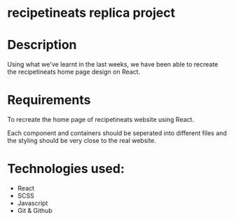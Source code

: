 # recipetineats replica project

# Description

Using what we've learnt in the last weeks, we have been able to recreate the recipetineats home page design on React.

# Requirements

To recreate the home page of recipetineats website using React.

Each component and containers should be seperated into different files and the styling should be very close to the real website.

# Technologies used:

- React
- SCSS
- Javascript
- Git & Github
